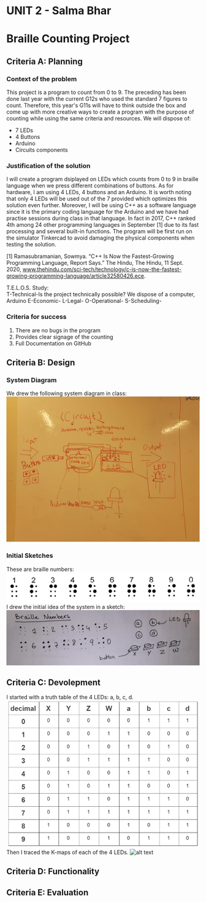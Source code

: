 # UNIT 2 - Salma Bhar
# Braille Counting Project
## Criteria A: Planning
### Context of the problem
This project is a program to count from 0 to 9. The preceding has been done last year with the current G12s who used the standard 7 figures to count. Therefore, this year's G11s will have to think outside the box and come up with more creative ways to create a program with the purpose of counting while using the same criteria and resources. We will dispose of: <br>
- 7 LEDs <br>
- 4 Buttons <br>
- Arduino <br>
- Circuits components <br>

### Justification of the solution
I will create a program dsiplayed on LEDs which counts from 0 to 9 in braille language when we press different combinations of buttons. As for hardware, I am using 4 LEDs, 4 buttons and an Arduino. It is worth noting that only 4 LEDs will be used out of the 7 provided which optimizes this solution even further. Moreover, I will be using C++ as a software language since it is the primary coding language for the Arduino and we have had practise sessions during class in that language. In fact in 2017, C++ ranked 4th among 24 other programming languages in September [1] due to its fast processing and several built-in functions. The program will be first run on the simulator Tinkercad to avoid damaging the physical components when testing the solution. <br>

[1] Ramasubramanian, Sowmya. “C++ Is Now the Fastest-Growing Programming Language, Report Says.” The Hindu, The Hindu, 11 Sept. 2020, www.thehindu.com/sci-tech/technology/c-is-now-the-fastest-growing-programming-language/article32580426.ece. 

T.E.L.O.S. Study: <br>
T-Technical-Is the project technically possible? We dispose of a computer, Arduino
E-Economic-
L-Legal-
O-Operational-
S-Scheduling-
### Criteria for success
1. There are no bugs in the program <br>
2. Provides clear signage of the counting <br>
3. Full Documentation on GitHub <br>

## Criteria B: Design
### System Diagram
We drew the following system diagram in class: <br>
![alt text](systemdiagram.jpg) <br>
### Initial Sketches
These are braille numbers:
![alt text](braillenumbers.png) <br>
I drew the initial idea of the system in a sketch:
![alt text](Braillesketch.jpg) <br>
## Criteria C: Devolepment
I started with a truth table of the 4 LEDs: a, b, c, d.
![alt text](truthtable.png) <br>
Then I traced the K-maps of each of the 4 LEDs.
![alt text](kmaps.jpg) <br>
## Criteria D: Functionality
## Criteria E: Evaluation
